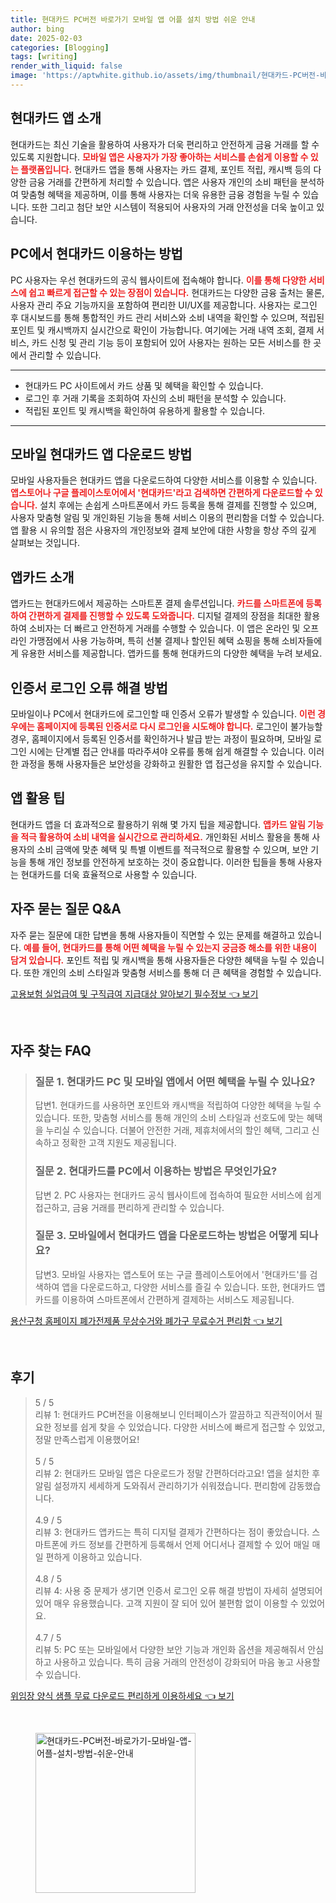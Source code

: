 ```yaml
---
title: 현대카드 PC버전 바로가기 모바일 앱 어플 설치 방법 쉬운 안내
author: bing
date: 2025-02-03
categories: [Blogging]
tags: [writing]
render_with_liquid: false
image: 'https://aptwhite.github.io/assets/img/thumbnail/현대카드-PC버전-바로가기-모바일-앱-어플-설치-방법-쉬운-안내.webp'
---
```



<h2 id='현대카드앱소개'>현대카드 앱 소개</h2>

<p>현대카드는 최신 기술을 활용하여 사용자가 더욱 편리하고 안전하게 금융 거래를 할 수 있도록 지원합니다. <b><span style="color: #ee2323;">모바일 앱은 사용자가 가장 좋아하는 서비스를 손쉽게 이용할 수 있는 플랫폼입니다.</span></b> 현대카드 앱을 통해 사용자는 카드 결제, 포인트 적립, 캐시백 등의 다양한 금융 거래를 간편하게 처리할 수 있습니다. 앱은 사용자 개인의 소비 패턴을 분석하여 맞춤형 혜택을 제공하며, 이를 통해 사용자는 더욱 유용한 금융 경험을 누릴 수 있습니다. 또한 그리고 첨단 보안 시스템이 적용되어 사용자의 거래 안전성을 더욱 높이고 있습니다.</p>

<h2 id='PC이용방법'>PC에서 현대카드 이용하는 방법</h2>

<p>PC 사용자는 우선 현대카드의 공식 웹사이트에 접속해야 합니다. <b><span style="color: #ee2323;">이를 통해 다양한 서비스에 쉽고 빠르게 접근할 수 있는 장점이 있습니다.</span></b> 현대카드는 다양한 금융 출처는 물론, 사용자 관리 주요 기능까지을 포함하여 편리한 UI/UX를 제공합니다. 사용자는 로그인 후 대시보드를 통해 통합적인 카드 관리 서비스와 소비 내역을 확인할 수 있으며, 적립된 포인트 및 캐시백까지 실시간으로 확인이 가능합니다. 여기에는 거래 내역 조회, 결제 서비스, 카드 신청 및 관리 기능 등이 포함되어 있어 사용자는 원하는 모든 서비스를 한 곳에서 관리할 수 있습니다.</p>

<hr />

<ul>
    <li>현대카드 PC 사이트에서 카드 상품 및 혜택을 확인할 수 있습니다.</li>
    <li>로그인 후 거래 기록을 조회하여 자신의 소비 패턴을 분석할 수 있습니다.</li>
    <li>적립된 포인트 및 캐시백을 확인하여 유용하게 활용할 수 있습니다.</li>
</ul>

<hr />

<h2 id='모바일앱다운로드'>모바일 현대카드 앱 다운로드 방법</h2>

<p>모바일 사용자들은 현대카드 앱을 다운로드하여 다양한 서비스를 이용할 수 있습니다. <b><span style="color: #ee2323;">앱스토어나 구글 플레이스토어에서 '현대카드'라고 검색하면 간편하게 다운로드할 수 있습니다.</span></b> 설치 후에는 손쉽게 스마트폰에서 카드 등록을 통해 결제를 진행할 수 있으며, 사용자 맞춤형 알림 및 개인화된 기능을 통해 서비스 이용의 편리함을 더할 수 있습니다. 앱 활용 시 유의할 점은 사용자의 개인정보와 결제 보안에 대한 사항을 항상 주의 깊게 살펴보는 것입니다.</p>

<h2 id='앱카드소개'>앱카드 소개</h2>

<p>앱카드는 현대카드에서 제공하는 스마트폰 결제 솔루션입니다. <b><span style="color: #ee2323;">카드를 스마트폰에 등록하여 간편하게 결제를 진행할 수 있도록 도와줍니다.</span></b> 디지털 결제의 장점을 최대한 활용하여 소비자는 더 빠르고 안전하게 거래를 수행할 수 있습니다. 이 앱은 온라인 및 오프라인 가맹점에서 사용 가능하며, 특히 선불 결제나 할인된 혜택 쇼핑을 통해 소비자들에게 유용한 서비스를 제공합니다. 앱카드를 통해 현대카드의 다양한 혜택을 누려 보세요.</p>

<h2 id='은행인증서문제해결'>인증서 로그인 오류 해결 방법</h2>

<p>모바일이나 PC에서 현대카드에 로그인할 때 인증서 오류가 발생할 수 있습니다. <b><span style="color: #ee2323;">이런 경우에는 홈페이지에 등록된 인증서로 다시 로그인을 시도해야 합니다.</span></b> 로그인이 불가능할 경우, 홈페이지에서 등록된 인증서를 확인하거나 발급 받는 과정이 필요하며, 모바일 로그인 시에는 단계별 접근 안내를 따라주셔야 오류를 통해 쉽게 해결할 수 있습니다. 이러한 과정을 통해 사용자들은 보안성을 강화하고 원활한 앱 접근성을 유지할 수 있습니다.</p>

<h2 id='앱활용팁'>앱 활용 팁</h2>

<p>현대카드 앱을 더 효과적으로 활용하기 위해 몇 가지 팁을 제공합니다. <b><span style="color: #ee2323;">앱카드 알림 기능을 적극 활용하여 소비 내역을 실시간으로 관리하세요.</span></b> 개인화된 서비스 활용을 통해 사용자의 소비 금액에 맞춘 혜택 및 특별 이벤트를 적극적으로 활용할 수 있으며, 보안 기능을 통해 개인 정보를 안전하게 보호하는 것이 중요합니다. 이러한 팁들을 통해 사용자는 현대카드를 더욱 효율적으로 사용할 수 있습니다.</p>

<h2 id='자주묻는질문'>자주 묻는 질문 Q&A</h2>

<p>자주 묻는 질문에 대한 답변을 통해 사용자들이 직면할 수 있는 문제를 해결하고 있습니다. <b><span style="color: #ee2323;">예를 들어, 현대카드를 통해 어떤 혜택을 누릴 수 있는지 궁금증 해소를 위한 내용이 담겨 있습니다.</span></b> 포인트 적립 및 캐시백을 통해 사용자들은 다양한 혜택을 누릴 수 있습니다. 또한 개인의 소비 스타일과 맞춤형 서비스를 통해 더 큰 혜택을 경험할 수 있습니다.</p>


<p><a class="click-button" title="고용보험 실업급여 및 구직급여 지급대상 알아보기 필수정보" href="https://aptwhite.github.io/posts/%EA%B3%A0%EC%9A%A9%EB%B3%B4%ED%97%98-%EC%8B%A4%EC%97%85%EA%B8%89%EC%97%AC-%EB%B0%8F-%EA%B5%AC%EC%A7%81%EA%B8%89%EC%97%AC-%EC%A7%80%EA%B8%89%EB%8C%80%EC%83%81-%EC%95%8C%EC%95%84%EB%B3%B4%EA%B8%B0-%ED%95%84%EC%88%98%EC%A0%95%EB%B3%B4/" rel="dofollow">고용보험 실업급여 및 구직급여 지급대상 알아보기 필수정보 👈 보기</a></p><br>
<h2 id='자주_찾는_FAQ'>자주 찾는 FAQ</h2>
<div itemscope="" itemtype="https://schema.org/FAQPage"> 
<blockquote> 
<div itemscope="" itemprop="mainEntity" itemtype="https://schema.org/Question"> 
<h3 itemprop="name">질문 1. 현대카드 PC 및 모바일 앱에서 어떤 혜택을 누릴 수 있나요?</h3> 
<div itemscope="" itemprop="acceptedAnswer" itemtype="https://schema.org/Answer"> 
<span itemprop="text"> 
<p>답변1. 현대카드를 사용하면 포인트와 캐시백을 적립하여 다양한 혜택을 누릴 수 있습니다. 또한, 맞춤형 서비스를 통해 개인의 소비 스타일과 선호도에 맞는 혜택을 누리실 수 있습니다. 더불어 안전한 거래, 제휴처에서의 할인 혜택, 그리고 신속하고 정확한 고객 지원도 제공됩니다.</p> 
</span> 
</div> 
</div> 
<div itemscope="" itemprop="mainEntity" itemtype="https://schema.org/Question"> 
<h3 itemprop="name">질문 2. 현대카드를 PC에서 이용하는 방법은 무엇인가요?</h3> 
<div itemscope="" itemprop="acceptedAnswer" itemtype="https://schema.org/Answer"> 
<span itemprop="text"> 
<p>답변 2. PC 사용자는 현대카드 공식 웹사이트에 접속하여 필요한 서비스에 쉽게 접근하고, 금융 거래를 편리하게 관리할 수 있습니다.</p> 
</span> 
</div> 
</div> 
<div itemscope="" itemprop="mainEntity" itemtype="https://schema.org/Question"> 
<h3 itemprop="name">질문 3. 모바일에서 현대카드 앱을 다운로드하는 방법은 어떻게 되나요?</h3> 
<div itemscope="" itemprop="acceptedAnswer" itemtype="https://schema.org/Answer"> 
<span itemprop="text"> 
<p>답변3. 모바일 사용자는 앱스토어 또는 구글 플레이스토어에서 '현대카드'를 검색하여 앱을 다운로드하고, 다양한 서비스를 즐길 수 있습니다. 또한, 현대카드 앱카드를 이용하여 스마트폰에서 간편하게 결제하는 서비스도 제공됩니다.</p> 
</span> 
</div> 
</div> 
</blockquote> 
</div>
<p><a class="click-button" title="용산구청 홈페이지 폐가전제품 무상수거와 폐가구 무료수거 편리함" href="https://aptwhite.github.io/posts/%EC%9A%A9%EC%82%B0%EA%B5%AC%EC%B2%AD-%ED%99%88%ED%8E%98%EC%9D%B4%EC%A7%80-%ED%8F%90%EA%B0%80%EC%A0%84%EC%A0%9C%ED%92%88-%EB%AC%B4%EC%83%81%EC%88%98%EA%B1%B0%EC%99%80-%ED%8F%90%EA%B0%80%EA%B5%AC-%EB%AC%B4%EB%A3%8C%EC%88%98%EA%B1%B0-%ED%8E%B8%EB%A6%AC%ED%95%A8/" rel="dofollow">용산구청 홈페이지 폐가전제품 무상수거와 폐가구 무료수거 편리함 👈 보기</a></p><br>
<h2 id='후기'>후기</h2>
<div itemscope itemtype="https://schema.org/Product">
  <blockquote>
  <div itemprop="review" itemscope itemtype="https://schema.org/Review">
      <div itemprop="reviewRating" itemscope itemtype="https://schema.org/Rating"> <span itemprop="ratingValue">5</span> / <span itemprop="bestRating">5</span> </div>
      <span itemprop="reviewBody">리뷰 1: 현대카드 PC버전을 이용해보니 인터페이스가 깔끔하고 직관적이어서 필요한 정보를 쉽게 찾을 수 있었습니다. 다양한 서비스에 빠르게 접근할 수 있었고, 정말 만족스럽게 이용했어요!</span>
  </div>
  <br>
  <div itemprop="review" itemscope itemtype="https://schema.org/Review">
      <div itemprop="reviewRating" itemscope itemtype="https://schema.org/Rating"> <span itemprop="ratingValue">5</span> / <span itemprop="bestRating">5</span> </div>
      <span itemprop="reviewBody">리뷰 2: 현대카드 모바일 앱은 다운로드가 정말 간편하더라고요! 앱을 설치한 후 알림 설정까지 세세하게 도와줘서 관리하기가 쉬워졌습니다. 편리함에 감동했습니다.</span>
  </div>
  <br>
  <div itemprop="review" itemscope itemtype="https://schema.org/Review">
      <div itemprop="reviewRating" itemscope itemtype="https://schema.org/Rating"> <span itemprop="ratingValue">4.9</span> / <span itemprop="bestRating">5</span> </div>
      <span itemprop="reviewBody">리뷰 3: 현대카드 앱카드는 특히 디지털 결제가 간편하다는 점이 좋았습니다. 스마트폰에 카드 정보를 간편하게 등록해서 언제 어디서나 결제할 수 있어 매일 매일 편하게 이용하고 있습니다.</span>
  </div>
  <br>
  <div itemprop="review" itemscope itemtype="https://schema.org/Review">
      <div itemprop="reviewRating" itemscope itemtype="https://schema.org/Rating"> <span itemprop="ratingValue">4.8</span> / <span itemprop="bestRating">5</span> </div>
      <span itemprop="reviewBody">리뷰 4: 사용 중 문제가 생기면 인증서 로그인 오류 해결 방법이 자세히 설명되어 있어 매우 유용했습니다. 고객 지원이 잘 되어 있어 불편함 없이 이용할 수 있었어요.</span>
  </div>
  <br>
  <div itemprop="review" itemscope itemtype="https://schema.org/Review">
      <div itemprop="reviewRating" itemscope itemtype="https://schema.org/Rating"> <span itemprop="ratingValue">4.7</span> / <span itemprop="bestRating">5</span> </div>
      <span itemprop="reviewBody">리뷰 5: PC 또는 모바일에서 다양한 보안 기능과 개인화 옵션을 제공해줘서 안심하고 사용하고 있습니다. 특히 금융 거래의 안전성이 강화되어 마음 놓고 사용할 수 있습니다.</span>
  </div>
  </blockquote>
</div>
<p><a class="click-button" title="위임장 양식 샘플 무료 다운로드 편리하게 이용하세요" href="https://aptwhite.github.io/posts/%EC%9C%84%EC%9E%84%EC%9E%A5-%EC%96%91%EC%8B%9D-%EC%83%98%ED%94%8C-%EB%AC%B4%EB%A3%8C-%EB%8B%A4%EC%9A%B4%EB%A1%9C%EB%93%9C-%ED%8E%B8%EB%A6%AC%ED%95%98%EA%B2%8C-%EC%9D%B4%EC%9A%A9%ED%95%98%EC%84%B8%EC%9A%94/" rel="dofollow">위임장 양식 샘플 무료 다운로드 편리하게 이용하세요 👈 보기</a></p><br>
<figure class="image"><img src="https://aptwhite.github.io/assets/img/thumbnail/현대카드-PC버전-바로가기-모바일-앱-어플-설치-방법-쉬운-안내.webp" alt="현대카드-PC버전-바로가기-모바일-앱-어플-설치-방법-쉬운-안내" width="256" height="256"></figure>